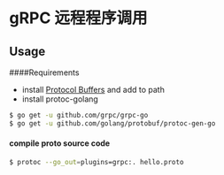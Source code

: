 #  gRPC 远程程序调用
## Usage
####Requirements
* install [Protocol Buffers](https://github.com/protocolbuffers/protobuf/releases) and add to path
* install protoc-golang
```bash
$ go get -u github.com/grpc/grpc-go
$ go get -u github.com/golang/protobuf/protoc-gen-go 
```
#### compile proto source code
```bash
$ protoc --go_out=plugins=grpc:. hello.proto
```
